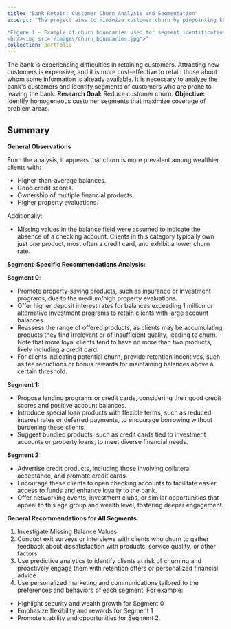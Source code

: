 ```yaml
---
title: "Bank Retain: Customer Churn Analysis and Segmentation"
excerpt: "The project aims to minimize customer churn by pinpointing key factors influencing attrition and segmenting customers most likely to leave. I have developed a segmentation algorithm to classify customers into three homogeneous segments of relatively similar size and proposed actionable recommendations to enhance retention for each segment.

*Figure 1 - Example of churn boundaries used for segment identification*
<br/><img src='/images/churn_boundaries.jpg'>"
collection: portfolio
---
```


The bank is experiencing difficulties in retaining customers. Attracting new customers is expensive, and it is more cost-effective to retain those about whom some information is already available. It is necessary to analyze the bank's customers and identify segments of customers who are prone to leaving the bank. **Research Goal:** Reduce customer churn. **Objective:** Identify homogeneous customer segments that maximize coverage of problem areas.

## Summary

**General Observations**

From the analysis, it appears that churn is more prevalent among wealthier clients with:
- Higher-than-average balances.
- Good credit scores.
- Ownership of multiple financial products.
- Higher property evaluations.

Additionally:
- Missing values in the balance field were assumed to indicate the absence of a checking account. Clients in this category typically own just one product, most often a credit card, and exhibit a lower churn rate.

**Segment-Specific Recommendations Analysis:**

**Segment 0**:
- Promote property-saving products, such as insurance or investment programs, due to the medium/high property evaluations.
- Offer higher deposit interest rates for balances exceeding 1 million or alternative investment programs to retain clients with large account balances.
- Reassess the range of offered products, as clients may be accumulating products they find irrelevant or of insufficient quality, leading to churn. Note that more loyal clients tend to have no more than two products, likely including a credit card.
- For clients indicating potential churn, provide retention incentives, such as fee reductions or bonus rewards for maintaining balances above a certain threshold.

**Segment 1:**
- Propose lending programs or credit cards, considering their good credit scores and positive account balances.
- Introduce special loan products with flexible terms, such as reduced interest rates or deferred payments, to encourage borrowing without burdening these clients.
- Suggest bundled products, such as credit cards tied to investment accounts or property loans, to meet diverse financial needs.

**Segment 2:**
- Advertise credit products, including those involving collateral acceptance, and promote credit cards.
- Encourage these clients to open checking accounts to facilitate easier access to funds and enhance loyalty to the bank.
- Offer networking events, investment clubs, or similar opportunities that appeal to this age group and wealth level, fostering deeper engagement.

**General Recommendations for All Segments:**
1. Investigate Missing Balance Values
2. Conduct exit surveys or interviews with clients who churn to gather feedback about dissatisfaction with products, service quality, or other factors
3. Use predictive analytics to identify clients at risk of churning and proactively engage them with retention offers or personalized financial advice
4. Use personalized marketing and communications tailored to the preferences and behaviors of each segment. For example:
- Highlight security and wealth growth for Segment 0
- Emphasize flexibility and rewards for Segment 1
- Promote stability and opportunities for Segment 2.
